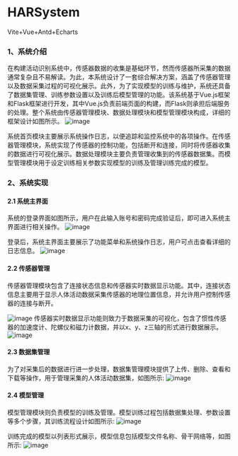 # HARSystem
Vite+Vue+Antd+Echarts

### 1、系统介绍
在构建活动识别系统中，传感器数据的收集是基础环节，然而传感器所采集的数据通常复杂且不易解读。为此，本系统设计了一套综合解决方案，涵盖了传感器管理以及数据采集过程的可视化展示。此外，为了实现模型的训练与维护，系统还具备了数据集管理、训练参数设置以及训练后模型管理的功能。该系统基于Vue.js框架和Flask框架进行开发，其中Vue.js负责前端页面的构建，而Flask则承担后端服务的处理。整个系统由传感器管理模块、数据处理模块和模型管理模块构成，详细的框架设计如图所示。
![image](https://github.com/zmc-0207/HARSystem/assets/62058570/54a9a2f5-849a-48b9-9f99-17597dd17ec3)

系统首页模块主要展示系统操作日志，以便追踪和监控系统中的各项操作。在传感器管理模块，系统实现了传感器的控制功能，包括断开和连接，同时将传感器收集的数据进行可视化展示。数据处理模块主要负责管理收集到的传感器数据集。而模型管理模块用于设定训练相关参数实现模型的训练及管理训练完成的模型。

### 2、系统实现
#### 2.1 系统主界面
系统的登录界面如图所示，用户在此输入账号和密码完成验证后，即可进入系统主界面进行相关操作。
 ![image](https://github.com/zmc-0207/HARSystem/assets/62058570/370b5437-c677-4211-bb12-898efbe19952)

登录后，系统主界面主要展示了功能菜单和系统操作日志，用户可点击查看详细的日志信息。
![image](https://github.com/zmc-0207/HARSystem/assets/62058570/ba27506e-fe84-4dc5-91ff-056d9a1716bb)

 
#### 2.2 传感器管理
传感器管理模块包含了连接状态信息和传感器实时数据显示功能。其中，连接状态信息主要用于显示人体活动数据采集传感器的地理位置信息，并允许用户控制传感器的连接与断开。
 
![image](https://github.com/zmc-0207/HARSystem/assets/62058570/5d115d90-cb29-46da-a1ff-8879fb98ebc0)
传感器实时数据显示功能则致力于数据采集的可视化，包含了惯性传感器的加速度计、陀螺仪和磁力计数据，并以x、y、z三轴的形式进行数据展示。
![image](https://github.com/zmc-0207/HARSystem/assets/62058570/c7e21554-324b-45c4-80ec-5f29c145d2de)

 
#### 2.3 数据集管理
为了对采集后的数据进行进一步处理，数据集管理模块提供了上传、删除、查看和下载等操作，用于管理采集的人体活动数据集，如图所示:
 ![image](https://github.com/zmc-0207/HARSystem/assets/62058570/db6ae946-5c41-4530-8f15-5846c373688f)


#### 2.4 模型管理
模型管理模块则负责模型的训练及管理。模型训练过程包括数据集处理、参数设置等多个步骤，其训练流程设计如图所示:
![image](https://github.com/zmc-0207/HARSystem/assets/62058570/92478620-ab23-46b1-af48-8f3e700e8d7e)

训练完成的模型以列表形式展示，模型信息包括模型文件名称、骨干网络等，如图所示:
![image](https://github.com/zmc-0207/HARSystem/assets/62058570/4c2066b8-17e5-436d-b222-afcd95ab37ad)
